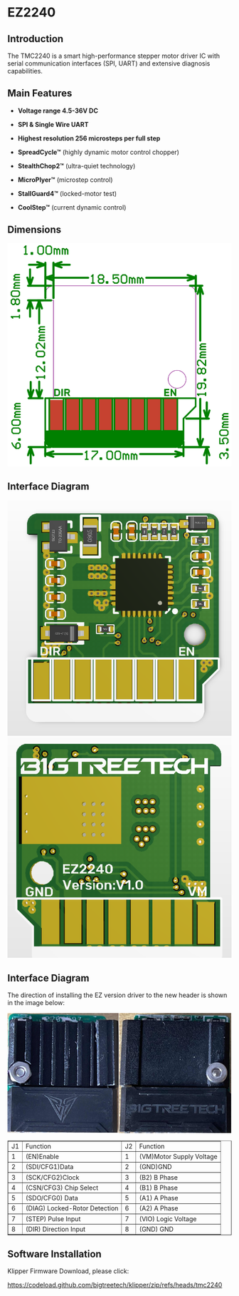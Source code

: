 # EZ2240



## **Introduction**

The TMC2240 is a smart high-performance stepper motor driver IC with serial communication interfaces (SPI, UART) and extensive diagnosis capabilities. 

## **Main Features**

- **Voltage range 4.5-36V DC**

- **SPI & Single Wire UART**

- **Highest resolution 256 microsteps per full step**

- **SpreadCycle™** (highly dynamic motor control chopper)
- **StealthChop2™** (ultra-quiet technology)
- **MicroPlyer™** (microstep control)
- **StallGuard4™** (locked-motor test)
- **CoolStep™** (current dynamic control)

## **Dimensions**

<img src=img/EZ2208/EZ2208_Diagram.png width="600"/>

## **Interface Diagram**

<img src=img/EZ2240/EZ2240_Interface1.png width="600"/>

<img src=img/EZ2240/EZ2240_Interface2.png width="600"/>

## **Interface Diagram**

The direction of installing the EZ version driver to the new header is shown in the image below:

<img src=img/EZ5160Pro/EZ5160Pro_Interface3.png width="600"/>

<table border="1">
	<tr>
    <td>J1</td><td>Function</td><td>J2</td><td>Function</td></tr>
	<tr>
    <td>1</td><td>(EN)Enable</td><td>1</td><td>(VM)Motor Supply Voltage</td></tr>
	<tr>
    <td>2</td><td>(SDI/CFG1)Data</td><td>2<td>(GND)GND</td></tr>
    <tr>
    <td>3</td><td>(SCK/CFG2)Clock</td><td>3</td><td>(B2) B Phase</td></tr>
    <tr>
    <td>4</td><td>(CSN/CFG3) Chip Select</td><td>4</td><td>(B1) B Phase</td></tr>
    <tr>
    <td>5</td><td>(SDO/CFG0) Data</td><td>5</td><td>(A1) A Phase</td></tr>
    <tr>
    <td>6</td><td>(DIAG) Locked-Rotor Detection</td><td>6</td><td>(A2) A Phase</td></tr>
    <tr>
    <td>7</td><td>(STEP) Pulse Input</td><td>7</td><td>(VIO) Logic Voltage</td></tr>
    <tr>
    <td>8</td><td>(DIR) Direction Input</td><td>8</td><td>(GND) GND</td></tr>
    <tr>
</table>

## **Software Installation**

Klipper Firmware Download, please click: 

https://codeload.github.com/bigtreetech/klipper/zip/refs/heads/tmc2240

